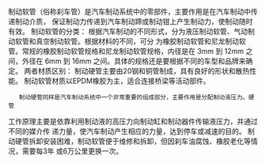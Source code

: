 制动软管（俗称刹车管）是汽车制动系统中的零部件，主要作用是在汽车制动中传递制动介质，
保证制动力传递到汽车制动蹄或制动钳上产生制动力，使制动随时有效。
       制动软管的分类：
根据汽车制动的不同形式，分为液压制动软管、气动制动软管和真空制动软管。根据材料的不同，可分
为橡胶制动软管和尼龙制动软管。常规的橡胶制动软管规格和尼龙制动软管规格，内径是在 3mm 到 
12mm 之间，外径在 6mm 到 16mm 之间。具体的规格还是要根据不同的车型和品牌来确定。
      两者材质区别：
制动硬管主要由20钢和铜管制成，具有良好的形状和散热性能。
制动软管材质以EPDM橡胶为主，适合连接桥梁等活动部件。
       
       制动硬管同样是汽车制动系统中一个非常重要的组成部分，主要作用是分配制动液压力。硬管
工作原理主要是依靠利用制动液的高压力向制动缸和制动器件传输液压力，并通过不同的媒介传
递力量，使汽车制动产生相应的力量，达到停车或减速的目的。
       制动硬管拆卸安装困难，制动软管便于维修和拆卸，但因刹车油腐蚀、橡胶老化等情况，需要每3年
或6万公里更换一次。